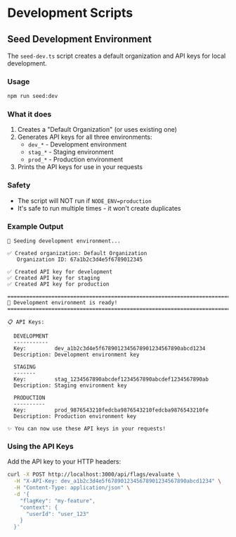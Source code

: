 # Development Scripts

## Seed Development Environment

The `seed-dev.ts` script creates a default organization and API keys for local development.

### Usage

```bash
npm run seed:dev
```

### What it does

1. Creates a "Default Organization" (or uses existing one)
2. Generates API keys for all three environments:
   - `dev_*` - Development environment
   - `stag_*` - Staging environment
   - `prod_*` - Production environment
3. Prints the API keys for use in your requests

### Safety

- The script will NOT run if `NODE_ENV=production`
- It's safe to run multiple times - it won't create duplicates

### Example Output

```
🌱 Seeding development environment...

✅ Created organization: Default Organization
   Organization ID: 67a1b2c3d4e5f6789012345

✅ Created API key for development
✅ Created API key for staging
✅ Created API key for production

================================================================================
🎉 Development environment is ready!
================================================================================

📋 API Keys:

  DEVELOPMENT
  -----------
  Key:         dev_a1b2c3d4e5f6789012345678901234567890abcd1234
  Description: Development environment key

  STAGING
  -------
  Key:         stag_1234567890abcdef1234567890abcdef1234567890ab
  Description: Staging environment key

  PRODUCTION
  ----------
  Key:         prod_9876543210fedcba9876543210fedcba9876543210fe
  Description: Production environment key

✨ You can now use these API keys in your requests!
```

### Using the API Keys

Add the API key to your HTTP headers:

```bash
curl -X POST http://localhost:3000/api/flags/evaluate \
  -H "X-API-Key: dev_a1b2c3d4e5f6789012345678901234567890abcd1234" \
  -H "Content-Type: application/json" \
  -d '{
    "flagKey": "my-feature",
    "context": {
      "userId": "user_123"
    }
  }'
```

